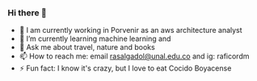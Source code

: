 ### Hi there 👋


- 🔭 I am currently working in Porvenir as an aws architecture analyst
- 🌱 I’m currently learning machine learning and 
- 💬 Ask me about travel, nature and books
- 📫 How to reach me: email rasalgadol@unal.edu.co  and ig: raficordm
- ⚡ Fun fact:  I know it's crazy, but I love to eat Cocido Boyacense

